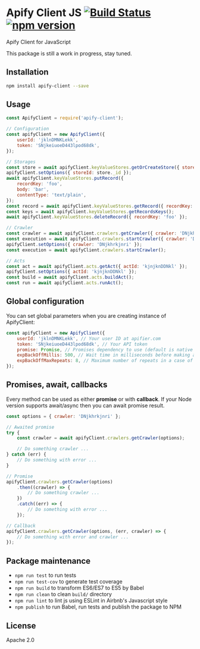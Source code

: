 # Apify Client JS [![Build Status](https://travis-ci.org/Apifier/apify-client-js.svg)](https://travis-ci.org/Apifier/apify-client-js) [![npm version](https://badge.fury.io/js/apify-client.svg)](http://badge.fury.io/js/apify-client)

Apify Client for JavaScript

This package is still a work in progress, stay tuned.

## Installation

```bash
npm install apify-client --save
```

## Usage

```javascript
const ApifyClient = require('apify-client');

// Configuration
const apifyClient = new ApifyClient({
    userId: 'jklnDMNKLekk',
    token: 'SNjkeiuoeD443lpod68dk',
});

// Storages
const store = await apifyClient.keyValueStores.getOrCreateStore({ storeName: 'my-store' });
apifyClient.setOptions({ storeId: store._id });
await apifyClient.keyValueStores.putRecord({
    recordKey: 'foo',
    body: 'bar',
    contentType: 'text/plain',
});
const record = await apifyClient.keyValueStores.getRecord({ recordKey: 'foo' });
const keys = await apifyClient.keyValueStores.getRecordsKeys();
await apifyClient.keyValueStores.deleteRecord({ recordKey: 'foo' });

// Crawler
const crawler = await apifyClient.crawlers.getCrawler({ crawler: 'DNjkhrkjnri' });
const execution = await apifyClient.crawlers.startCrawler({ crawler: 'DNjkhrkjnri' });
apifyClient.setOptions({ crawler: 'DNjkhrkjnri' });
const execution = await apifyClient.crawlers.startCrawler();

// Acts
const act = await apifyClient.acts.getAct({ actId: 'kjnjknDDNkl' });
apifyClient.setOptions({ actId: 'kjnjknDDNkl' });
const build = await apifyClient.acts.buildAct();
const run = await apifyClient.acts.runAct();

```

## Global configuration

You can set global parameters when you are creating instance of ApifyClient:

```javascript
const apifyClient = new ApifyClient({
    userId: 'jklnDMNKLekk', // Your user ID at apifier.com
    token: 'SNjkeiuoeD443lpod68dk', // Your API token
    promise: Promise, // Promises dependency to use (default is native Promise)
    expBackOffMillis: 500, // Wait time in milliseconds before making a new request in a case of error
    expBackOffMaxRepeats: 8, // Maximum number of repeats in a case of error
});
```

## Promises, await, callbacks

Every method can be used as either **promise** or with **callback**. If your Node version supports await/async then you can await promise result.

```javascript
const options = { crawler: 'DNjkhrkjnri' };

// Awaited promise
try {
    const crawler = await apifyClient.crawlers.getCrawler(options);

    // Do something crawler ...
} catch (err) {
    // Do something with error ...
}

// Promise
apifyClient.crawlers.getCrawler(options)
    .then((crawler) => {
        // Do something crawler ...
    })
    .catch((err) => {
        // Do something with error ...
    });

// Callback
apifyClient.crawlers.getCrawler(options, (err, crawler) => {
    // Do something with error and crawler ...
});
```

## Package maintenance

* `npm run test` to run tests
* `npm run test-cov` to generate test coverage
* `npm run build` to transform ES6/ES7 to ES5 by Babel
* `npm run clean` to clean `build/` directory
* `npm run lint` to lint js using ESLint in Airbnb's Javascript style
* `npm publish` to run Babel, run tests and publish the package to NPM

## License

Apache 2.0
